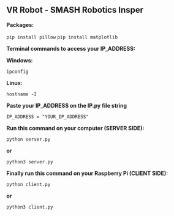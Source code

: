 ## VR Robot - SMASH Robotics Insper

**Packages:**

  `pip install pillow`
  `pip install matplotlib`

**Terminal commands to access your IP_ADDRESS:**

  **Windows:**
  
  `ipconfig`

  **Linux:**
  
  `hostname -I`

**Paste your IP_ADDRESS on the IP.py file string**
  
  `IP_ADDRESS = "YOUR_IP_ADDRESS"`

**Run this command on your computer (SERVER SIDE):**

  `python server.py`
  
  **or**
  
  `python3 server.py`

**Finally run this command on your Raspberry Pi (CLIENT SIDE):**

  `python client.py`
  
  **or**
  
  `python3 client.py`